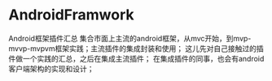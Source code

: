# AndroidFramwork
Android框架插件汇总
集合市面上主流的android框架，从mvc开始，到mvp-mvvp-mvpvm框架实践；主流插件的集成封装和使用；
这儿先对自己接触过的插件做一个实践的汇总，之后在集成主流插件；
在集成插件的同事，也会有android客户端架构的实现和设计；
